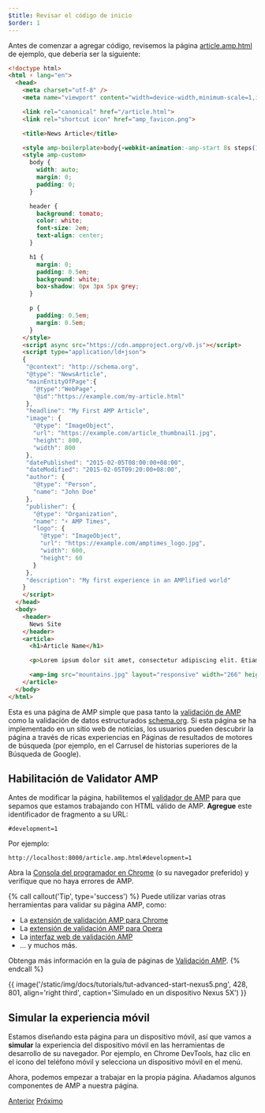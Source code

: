 ```yaml
---
$title: Revisar el código de inicio
$order: 1
---
```


Antes de comenzar a agregar código, revisemos la página [article.amp.html](https://github.com/googlecodelabs/accelerated-mobile-pages-advanced/blob/master/article.amp.html) de ejemplo, que debería ser la siguiente:

```html
<!doctype html>
<html ⚡ lang="en">
  <head>
    <meta charset="utf-8" />
    <meta name="viewport" content="width=device-width,minimum-scale=1,initial-scale=1">

    <link rel="canonical" href="/article.html">
    <link rel="shortcut icon" href="amp_favicon.png">

    <title>News Article</title>

    <style amp-boilerplate>body{-webkit-animation:-amp-start 8s steps(1,end) 0s 1 normal both;-moz-animation:-amp-start 8s steps(1,end) 0s 1 normal both;-ms-animation:-amp-start 8s steps(1,end) 0s 1 normal both;animation:-amp-start 8s steps(1,end) 0s 1 normal both}@-webkit-keyframes -amp-start{from{visibility:hidden}to{visibility:visible}}@-moz-keyframes -amp-start{from{visibility:hidden}to{visibility:visible}}@-ms-keyframes -amp-start{from{visibility:hidden}to{visibility:visible}}@-o-keyframes -amp-start{from{visibility:hidden}to{visibility:visible}}@keyframes -amp-start{from{visibility:hidden}to{visibility:visible}}</style><noscript><style amp-boilerplate>body{-webkit-animation:none;-moz-animation:none;-ms-animation:none;animation:none}</style></noscript>
    <style amp-custom>
      body {
        width: auto;
        margin: 0;
        padding: 0;
      }

      header {
        background: tomato;
        color: white;
        font-size: 2em;
        text-align: center;
      }

      h1 {
        margin: 0;
        padding: 0.5em;
        background: white;
        box-shadow: 0px 3px 5px grey;
      }

      p {
        padding: 0.5em;
        margin: 0.5em;
      }
    </style>
    <script async src="https://cdn.ampproject.org/v0.js"></script>
    <script type="application/ld+json">
    {
     "@context": "http://schema.org",
     "@type": "NewsArticle",
     "mainEntityOfPage":{
       "@type":"WebPage",
       "@id":"https://example.com/my-article.html"
     },
     "headline": "My First AMP Article",
     "image": {
       "@type": "ImageObject",
       "url": "https://example.com/article_thumbnail1.jpg",
       "height": 800,
       "width": 800
     },
     "datePublished": "2015-02-05T08:00:00+08:00",
     "dateModified": "2015-02-05T09:20:00+08:00",
     "author": {
       "@type": "Person",
       "name": "John Doe"
     },
     "publisher": {
       "@type": "Organization",
       "name": "⚡ AMP Times",
       "logo": {
         "@type": "ImageObject",
         "url": "https://example.com/amptimes_logo.jpg",
         "width": 600,
         "height": 60
       }
     },
     "description": "My first experience in an AMPlified world"
    }
    </script>
  </head>
  <body>
    <header>
      News Site
    </header>
    <article>
      <h1>Article Name</h1>

      <p>Lorem ipsum dolor sit amet, consectetur adipiscing elit. Etiam egestas tortor sapien, non tristique ligula accumsan eu.</p>

      <amp-img src="mountains.jpg" layout="responsive" width="266" height="150"></amp-img>
    </article>
  </body>
</html>
```

Esta es una página de AMP simple que pasa tanto la [validación de AMP](https://www.ampproject.org/es/docs/guides/validate) como la validación de datos estructurados [schema.org](http://schema.org/). Si esta página se ha implementado en un sitio web de noticias, los usuarios pueden descubrir la página a través de ricas experiencias en Páginas de resultados de motores de búsqueda (por ejemplo, en el Carrusel de historias superiores de la Búsqueda de Google).

## Habilitación de Validator AMP

Antes de modificar la página, habilitemos el [validador de AMP](https://www.ampproject.org/es/docs/guides/validate.html) para que sepamos que estamos trabajando con HTML válido de AMP. **Agregue** este identificador de fragmento a su URL:

```text
#development=1
```

Por ejemplo:

```text
http://localhost:8000/article.amp.html#development=1
```

Abra la [Consola del programador en Chrome](https://developer.chrome.com/devtools/docs/console) (o su navegador preferido) y verifique que no haya errores de AMP.

{% call callout('Tip', type='success') %}
Puede utilizar varias otras herramientas para validar su página AMP, como:

- La [extensión de validación AMP para Chrome](https://chrome.google.com/webstore/detail/amp-validator/nmoffdblmcmgeicmolmhobpoocbbmknc)
- La [extensión de validación AMP para Opera](https://addons.opera.com/en-gb/extensions/details/amp-validator/)
- La [interfaz web de validación AMP](https://validator.ampproject.org/)
- ... y muchos más.

Obtenga más información en la guía de páginas de [Validación AMP](https://www.ampproject.org/es/docs/guides/validate).
{% endcall %}

{{ image('/static/img/docs/tutorials/tut-advanced-start-nexus5.png', 428, 801, align='right third', caption='Simulado en un dispositivo Nexus 5X') }}

## Simular la experiencia móvil

Estamos diseñando esta página para un dispositivo móvil, así que vamos a **simular** la experiencia del dispositivo móvil en las herramientas de desarrollo de su navegador. Por ejemplo, en Chrome DevTools, haz clic en el icono del teléfono móvil y selecciona un dispositivo móvil en el menú.

Ahora, podemos empezar a trabajar en la propia página. Añadamos algunos componentes de AMP a nuestra página.

<div class="prev-next-buttons">
  <a class="button prev-button" href="/es/docs/tutorials/add_advanced/setting_up.html"><span class="arrow-prev">Anterior</span></a>
  <a class="button next-button" href="/es/docs/tutorials/add_advanced/adding_components.html"><span class="arrow-next">Próximo</span></a>
</div>
